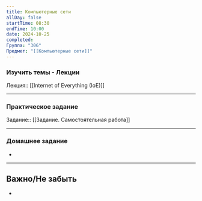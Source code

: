 ```yaml
---
title: Компьютерные сети
allDay: false
startTime: 08:30
endTime: 10:00
date: 2024-10-25
completed: 
Группа: "306"
Предмет: "[[Компьютерные сети]]"
---
```

### Изучить темы - Лекции

Лекция:: [[Internet of Everything (IoE)]]

---
### Практическое задание

Задание:: [[Задание. Самостоятельная работа]]

---
### Домашнее задание

- 

---
## Важно/Не забыть

- 